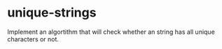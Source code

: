 # unique-strings
Implement an algortithm that will check whether an string has all unique characters or not. 